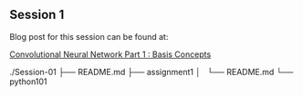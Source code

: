 ## Session 1

Blog post for this session can be found at: 

[Convolutional Neural Network Part 1 : Basis Concepts](https://myselfhimanshu.github.io/posts/cnn_01/)

./Session-01
├── README.md
├── assignment1
│   └── README.md
└── python101

